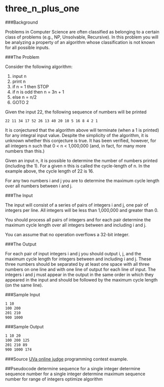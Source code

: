 # three_n_plus_one

###Background

Problems in Computer Science are often classified as belonging to a certain class of problems (e.g., NP, Unsolvable, Recursive). In this problem you will be analyzing a property of an algorithm whose classification is not known for all possible inputs.

###The Problem

Consider the following algorithm:
1. input n
2. print n
3. if n = 1 then STOP
4.   if n is odd then n = 3n + 1
5.   else n = n/2
6. GOTO 2

Given the input 22, the following sequence of numbers will be printed

```22 11 34 17 52 26 13 40 20 10 5 16 8 4 2 1```

It is conjectured that the algorithm above will terminate (when a 1 is printed) for any integral input value. Despite the simplicity of the algorithm, it is unknown whether this conjecture is true. It has been verified, however, for all integers n such that 0 < n < 1,000,000 (and, in fact, for many more numbers than this.)

Given an input n, it is possible to determine the number of numbers printed (including the 1). For a given n this is called the cycle-length of n. In the example above, the cycle length of 22 is 16.

For any two numbers i and j you are to determine the maximum cycle length over all numbers between i and j.

###The Input

The input will consist of a series of pairs of integers i and j, one pair of integers per line. All integers will be less than 1,000,000 and greater than 0.

You should process all pairs of integers and for each pair determine the maximum cycle length over all integers between and including i and j.

You can assume that no operation overflows a 32-bit integer.

###The Output

For each pair of input integers i and j you should output i, j, and the maximum cycle length for integers between and including i and j. These three numbers should be separated by at least one space with all three numbers on one line and with one line of output for each line of input. The integers i and j must appear in the output in the same order in which they appeared in the input and should be followed by the maximum cycle length (on the same line).

###Sample Input
```bash
1 10
100 200
201 210
900 1000
```
###Sample Output
```bash
1 10 20
100 200 125
201 210 89
900 1000 174
```

###Source
[UVa online judge](http://uva.onlinejudge.org/index.php?option=com_onlinejudge&Itemid=8&category=3&page=show_problem&problem=36) programming contest example.

##Pseudocode
determine sequence for a single integer
determine sequence number for a single integer
determine maximum sequence number for range of integers
optimize algorithm